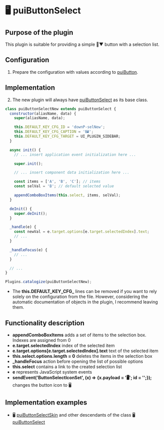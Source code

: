 # 🖥️ puiButtonSelect

## Purpose of the plugin

This plugin is suitable for providing a simple 🔘▼ button with a selection list.

## Configuration

1. Prepare the configuration with values according to [puiButton][puiButton].

## Implementation

2. The new plugin will always have [puiButtonSelect][puiButtonSelect] as its base class.

```javascript
class puiButtonSelectNew extends puiButtonSelect {
  constructor(aliasName, data) {
    super(aliasName, data);

    this.DEFAULT_KEY_CFG_ID = 'downP-selNew';
    this.DEFAULT_KEY_CFG_CAPTION = '🖼️';
    this.DEFAULT_KEY_CFG_TARGET = UI_PLUGIN_SIDEBAR;
  }

  async init() {
    // ... insert application event initialization here ...

    super.init();

    // ... insert component data initialization here ...

    const items = ['A', 'B', 'C']; // items
    const selVal = 'B'; // default selected value

    appendComboBoxItems(this.select, items, selVal);
  }

  deInit() {
    super.deInit();
  }

  _handle(e) {
    const newVal = e.target.options[e.target.selectedIndex].text;
    // ...
  }

  _handleFocus(e) {
    // ...
  }

  // ...
}

Plugins.catalogize(puiButtonSelectNew);

```

- The **this.DEFAULT_KEY_CFG_** lines can be removed if you want to rely solely on the configuration from the file. However, considering the automatic documentation of objects in the plugin, I recommend leaving them.

## Functionality description

- **appendComboBoxItems** adds a set of items to the selection box. Indexes are assigned from 0
- **e.target.selectedIndex** index of the selected item
- **e.target.options\[e.target.selectedIndex\].text** text of the selected item
- **this.select.options.length = 0** deletes the items in the selection box
- **_handleFocus** action before opening the list of possible options
- **this.select** contains a link to the created selection list
- **e** represents JavaScript system events
- **sendEvent('ButtonSelectIconSet', (x) => {x.payload = '🖥️'; id = '';});** changes the button icon to 🖥️

## Implementation examples

- 🖥️ [puiButtonSelectSkin][puiButtonSelectSkin] and other descendants of the class 🖥️ [puiButtonSelect][puiButtonSelect]

[puiButton]: puiButton.md#h-2-1 "puiButton"
[puiButtonSelect]: :_plg:puiButtonSelect.md "puiButtonSelect"
[puiButtonSelectSkin]: :_plg:puiButtonSelectSkin.md "puiButtonSelectSkin"
